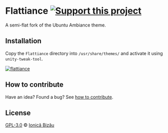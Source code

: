 # Flattiance [![Support this project][donate-now]][paypal-donations]

A semi-flat fork of the Ubuntu Ambiance theme.

## Installation

Copy the `Flattiance` directory into `/usr/share/themes/` and activate it using `unity-tweak-tool`.

[![flattiance](http://i.imgur.com/rt7GEIL.png)](#)

## How to contribute
Have an idea? Found a bug? See [how to contribute][contributing].

## License

[GPL-3.0][license] © [Ionică Bizău][website]

[paypal-donations]: https://www.paypal.com/cgi-bin/webscr?cmd=_s-xclick&hosted_button_id=RVXDDLKKLQRJW
[donate-now]: http://i.imgur.com/6cMbHOC.png

[license]: http://showalicense.com/?fullname=Ionic%C4%83%20Biz%C4%83u%20%3Cbizauionica%40gmail.com%3E%20(http%3A%2F%2Fionicabizau.net)&year=2010#license-gpl-3.0
[website]: http://ionicabizau.net
[contributing]: /CONTRIBUTING.md
[docs]: /DOCUMENTATION.md